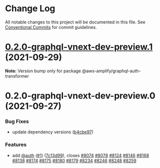 # Change Log

All notable changes to this project will be documented in this file.
See [Conventional Commits](https://conventionalcommits.org) for commit guidelines.

# [0.2.0-graphql-vnext-dev-preview.1](https://github.com/aws-amplify/amplify-cli/compare/@aws-amplify/graphql-auth-transformer@0.2.0-graphql-vnext-dev-preview.0...@aws-amplify/graphql-auth-transformer@0.2.0-graphql-vnext-dev-preview.1) (2021-09-29)

**Note:** Version bump only for package @aws-amplify/graphql-auth-transformer





# 0.2.0-graphql-vnext-dev-preview.0 (2021-09-27)


### Bug Fixes

* update dependency versions ([b4cbe97](https://github.com/aws-amplify/amplify-cli/commit/b4cbe97ea09f392469b4b84727db297228daf129))


### Features

* add [@auth](https://github.com/auth) ([#1](https://github.com/aws-amplify/amplify-cli/issues/1)) ([7c13d99](https://github.com/aws-amplify/amplify-cli/commit/7c13d99a15e811efeff32ed061573d63ee9093ba)), closes [#8074](https://github.com/aws-amplify/amplify-cli/issues/8074) [#8078](https://github.com/aws-amplify/amplify-cli/issues/8078) [#8124](https://github.com/aws-amplify/amplify-cli/issues/8124) [#8146](https://github.com/aws-amplify/amplify-cli/issues/8146) [#8168](https://github.com/aws-amplify/amplify-cli/issues/8168) [#8138](https://github.com/aws-amplify/amplify-cli/issues/8138) [#8174](https://github.com/aws-amplify/amplify-cli/issues/8174) [#8175](https://github.com/aws-amplify/amplify-cli/issues/8175) [#8180](https://github.com/aws-amplify/amplify-cli/issues/8180) [#8179](https://github.com/aws-amplify/amplify-cli/issues/8179) [#8234](https://github.com/aws-amplify/amplify-cli/issues/8234) [#8246](https://github.com/aws-amplify/amplify-cli/issues/8246) [#8248](https://github.com/aws-amplify/amplify-cli/issues/8248) [#8259](https://github.com/aws-amplify/amplify-cli/issues/8259)

